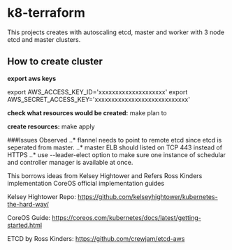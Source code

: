 # k8-terraform
This projects creates with autoscaling etcd, master and worker with 3 node etcd and master clusters. 


## How to create cluster
**export aws keys**

export AWS_ACCESS_KEY_ID='xxxxxxxxxxxxxxxxxxxx'
export AWS_SECRET_ACCESS_KEY='xxxxxxxxxxxxxxxxxxxxxxxxxxxx'

**check what resources would be created:**
make plan to 

**create resources:**
make apply


###Issues Observed
..* flannel needs to point to remote etcd since etcd is seperated from master.
..* master ELB should listed on TCP 443 instead of HTTPS
..* use --leader-elect option to make sure one instance of schedular and controller manager is available at once.


This borrows ideas from Kelsey Hightower and Refers Ross Kinders implementation CoreOS official implementation guides

Kelsey Hightower Repo:
https://github.com/kelseyhightower/kubernetes-the-hard-way/

CoreOS Guide: 
https://coreos.com/kubernetes/docs/latest/getting-started.html

ETCD by Ross Kinders: 
https://github.com/crewjam/etcd-aws
